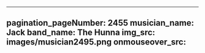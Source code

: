 ------
pagination_pageNumber: 2455
musician_name: Jack
band_name: The Hunna
img_src: images/musician2495.png
onmouseover_src: 
------